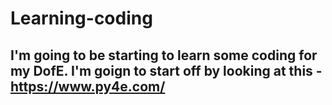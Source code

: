 # Learning-coding

## I'm going to be starting to learn some coding for my DofE. I'm goign to start off by looking at this - https://www.py4e.com/